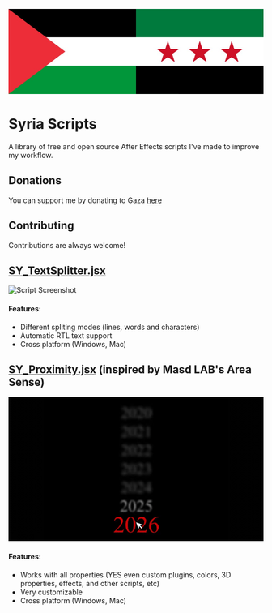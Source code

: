 ![Logo](https://raw.githubusercontent.com/Sphiment/Syria-Scripts/refs/heads/main/media/banner.jpg)

# Syria Scripts

A library of free and open source After Effects scripts I've made to improve my workflow.
## Donations
You can support me by donating to Gaza [here](https://www.palestinercs.org/en/Donation)
## Contributing
Contributions are always welcome!

## [SY_TextSplitter.jsx](https://github.com/Sphiment/Syria-Scripts/blob/main/Scripts/SY_TextSplitter.jsx)
![Script Screenshot](https://raw.githubusercontent.com/Sphiment/Syria-Scripts/refs/heads/main/media/SY_TextSplitter.gif)
#### Features:
- Different spliting modes (lines, words and characters)
- Automatic RTL text support
- Cross platform (Windows, Mac)

## [SY_Proximity.jsx](https://github.com/Sphiment/Syria-Scripts/blob/main/Scripts/SY_Proximity.jsx) (inspired by Masd LAB's Area Sense)
![Script Screenshot](https://raw.githubusercontent.com/Sphiment/Syria-Scripts/refs/heads/main/media/SY_Proximity.gif)
#### Features:
- Works with all properties (YES even custom plugins, colors, 3D properties, effects, and other scripts, etc)
- Very customizable
- Cross platform (Windows, Mac)
